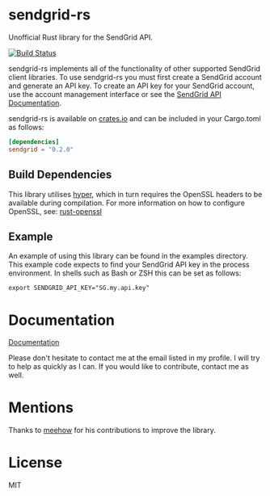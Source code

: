 # sendgrid-rs
Unofficial Rust library for the SendGrid API.

[![Build Status](https://travis-ci.org/gsquire/sendgrid-rs.svg?branch=master)](https://travis-ci.org/gsquire/sendgrid-rs)

sendgrid-rs implements all of the functionality of other supported SendGrid client libraries.
To use sendgrid-rs you must first create a SendGrid account and generate an API key. To create an API key for your SendGrid account, use the account management interface or see the [SendGrid API Documentation](https://sendgrid.com/docs/API_Reference/Web_API_v3/API_Keys/index.html).

sendgrid-rs is available on [crates.io](https://crates.io/crates/sendgrid) and can be included in your Cargo.toml as follows:

```toml
[dependencies]
sendgrid = "0.2.0"
```

## Build Dependencies

This library utilises [hyper](https://crates.io/crates/hyper), which in turn requires the OpenSSL headers to be available during compilation. For more information on how to configure OpenSSL, see: [rust-openssl](https://github.com/sfackler/rust-openssl)

## Example

An example of using this library can be found in the examples directory. This example code expects to find your SendGrid API key in the process environment. In shells such as Bash or ZSH this can be set as follows:

```shell
export SENDGRID_API_KEY="SG.my.api.key"
```

# Documentation
[Documentation](https://gsquire.github.io/docs/rust/sendgrid)

Please don't hesitate to contact me at the email listed in my profile. I will
try to help as quickly as I can. If you would like to contribute, contact me
as well.

# Mentions
Thanks to [meehow](https://github.com/meehow) for his contributions to improve the library.

# License
MIT
